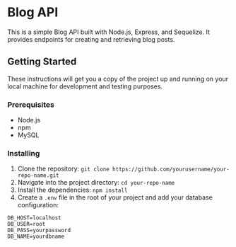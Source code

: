 # Blog API

This is a simple Blog API built with Node.js, Express, and Sequelize. It provides endpoints for creating and retrieving blog posts.

## Getting Started

These instructions will get you a copy of the project up and running on your local machine for development and testing purposes.

### Prerequisites

- Node.js
- npm
- MySQL

### Installing

1. Clone the repository: `git clone https://github.com/yourusername/your-repo-name.git`
2. Navigate into the project directory: `cd your-repo-name`
3. Install the dependencies: `npm install`
4. Create a `.env` file in the root of your project and add your database configuration:

```env
DB_HOST=localhost
DB_USER=root
DB_PASS=yourpassword
DB_NAME=yourdbname
